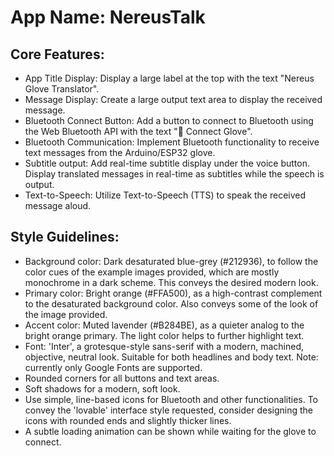 # **App Name**: NereusTalk

## Core Features:

- App Title Display: Display a large label at the top with the text "Nereus Glove Translator".
- Message Display: Create a large output text area to display the received message.
- Bluetooth Connect Button: Add a button to connect to Bluetooth using the Web Bluetooth API with the text "🔗 Connect Glove".
- Bluetooth Communication: Implement Bluetooth functionality to receive text messages from the Arduino/ESP32 glove.
- Subtitle output: Add real-time subtitle display under the voice button. Display translated messages in real-time as subtitles while the speech is output.
- Text-to-Speech: Utilize Text-to-Speech (TTS) to speak the received message aloud.

## Style Guidelines:

- Background color: Dark desaturated blue-grey (#212936), to follow the color cues of the example images provided, which are mostly monochrome in a dark scheme. This conveys the desired modern look.
- Primary color: Bright orange (#FFA500), as a high-contrast complement to the desaturated background color. Also conveys some of the look of the image provided.
- Accent color: Muted lavender (#B284BE), as a quieter analog to the bright orange primary. The light color helps to further highlight text.
- Font: 'Inter', a grotesque-style sans-serif with a modern, machined, objective, neutral look. Suitable for both headlines and body text. Note: currently only Google Fonts are supported.
- Rounded corners for all buttons and text areas.
- Soft shadows for a modern, soft look.
- Use simple, line-based icons for Bluetooth and other functionalities. To convey the 'lovable' interface style requested, consider designing the icons with rounded ends and slightly thicker lines.
- A subtle loading animation can be shown while waiting for the glove to connect.